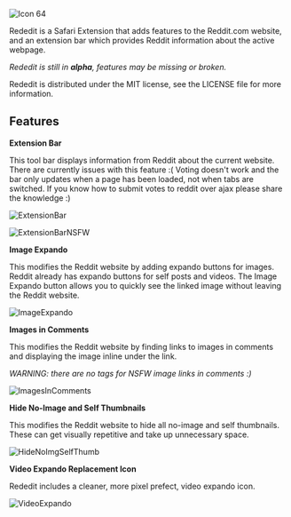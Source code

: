 ![Icon 64](http://github.com/InScopeApps/Rededit/raw/master/Rededit.safariextension/Icon-64.png)

Rededit is a Safari Extension that adds features to the Reddit.com website, and an extension bar which provides Reddit information about the active webpage.

*Rededit is still in **alpha**, features may be missing or broken.*

Rededit is distributed under the MIT license, see the LICENSE file for more information.

Features
--------

**Extension Bar**

This tool bar displays information from Reddit about the current website. There are currently issues with this feature :( Voting doesn't work and the bar only updates when a page has been loaded, not when tabs are switched. If you know how to submit votes to reddit over ajax please share the knowledge :)

![ExtensionBar](http://github.com/InScopeApps/Rededit/raw/master/ScreenShots/ExtensionBar.png)

![ExtensionBarNSFW](http://github.com/InScopeApps/Rededit/raw/master/ScreenShots/ExtensionBarNSFW.png)

**Image Expando**

This modifies the Reddit website by adding expando buttons for images. Reddit already has expando buttons for self posts and videos. The Image Expando button allows you to quickly see the linked image without leaving the Reddit website.

![ImageExpando](http://github.com/InScopeApps/Rededit/raw/master/ScreenShots/ImageExpando.png)

**Images in Comments**

This modifies the Reddit website by finding links to images in comments and displaying the image inline under the link. 

*WARNING: there are no tags for NSFW image links in comments :)*

![ImagesInComments](http://github.com/InScopeApps/Rededit/raw/master/ScreenShots/ImagesInComments.png)

**Hide No-Image and Self Thumbnails**

This modifies the Reddit website to hide all no-image and self thumbnails. These can get visually repetitive and take up unnecessary space.

![HideNoImgSelfThumb](http://github.com/InScopeApps/Rededit/raw/master/ScreenShots/HideNoImgSelfThumb.png)

**Video Expando Replacement Icon**

Rededit includes a cleaner, more pixel prefect, video expando icon.

![VideoExpando](http://github.com/InScopeApps/Rededit/raw/master/ScreenShots/VideoExpando.png)


